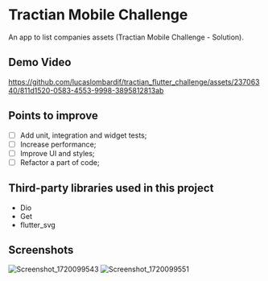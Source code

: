 # Tractian Mobile Challenge 

An app to list companies assets (Tractian Mobile Challenge - Solution).

## Demo Video
https://github.com/lucaslombardif/tractian_flutter_challenge/assets/23706340/811d1520-0583-4553-9998-3895812813ab

## Points to improve
- [ ] Add unit, integration and widget tests;
- [ ] Increase performance;
- [ ] Improve UI and styles;
- [ ] Refactor a part of code; 

## Third-party libraries used in this project
- Dio
- Get
- flutter_svg
  
## Screenshots
![Screenshot_1720099543](https://github.com/lucaslombardif/tractian_flutter_challenge/assets/23706340/154948c5-2329-4c73-8550-f46433f51e4c)
![Screenshot_1720099551](https://github.com/lucaslombardif/tractian_flutter_challenge/assets/23706340/a85ae9af-082f-41bc-855b-1e1e6e903f1c)

